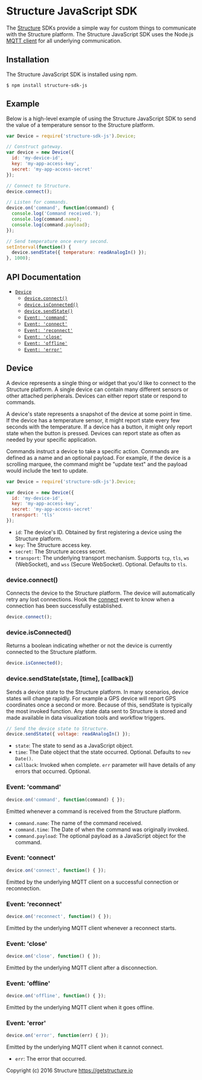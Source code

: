 Structure JavaScript SDK
============

The [Structure](https://www.getstructure.io) SDKs provide a simple way for custom things to communicate with the Structure platform. The Structure JavaScript SDK uses the Node.js [MQTT client](https://github.com/mqttjs/MQTT.js) for all underlying communication.

## Installation
The Structure JavaScript SDK is installed using npm.

```
$ npm install structure-sdk-js
```

## Example

Below is a high-level example of using the Structure JavaScript SDK to send the value of a temperature sensor to the Structure platform.

```javascript
var Device = require('structure-sdk-js').Device;

// Construct gateway.
var device = new Device({
  id: 'my-device-id',
  key: 'my-app-access-key',
  secret: 'my-app-access-secret'
});

// Connect to Structure.
device.connect();

// Listen for commands.
device.on('command', function(command) {
  console.log('Command received.');
  console.log(command.name);
  console.log(command.payload);
});

// Send temperature once every second.
setInterval(function() {
  device.sendState({ temperature: readAnalogIn() });
}, 1000);
```


## API Documentation
* [`Device`](#device)
  * [`device.connect()`](#device-connect)
  * [`device.isConnected()`](#device-isconnected)
  * [`device.sendState()`](#device-sendstate)
  * [`Event: 'command'`](#device-eventcommand)
  * [`Event: 'connect'`](#device-eventconnect)
  * [`Event: 'reconnect'`](#device-eventreconnect)
  * [`Event: 'close'`](#device-eventclose)
  * [`Event: 'offline'`](#device-eventoffline)
  * [`Event: 'error'`](#device-eventerror)

<a name="device"></a>
## Device
A device represents a single thing or widget that you'd like to connect to the Structure platform. A single device can contain many different sensors or other attached peripherals. Devices can either report state or respond to commands.

A device's state represents a snapshot of the device at some point in time. If the device has a temperature sensor, it might report state every few seconds with the temperature. If a device has a button, it might only report state when the button is pressed. Devices can report state as often as needed by your specific application.

Commands instruct a device to take a specific action. Commands are defined as a name and an optional payload. For example, if the device is a scrolling marquee, the command might be "update text" and the payload would include the text to update.

```javascript
var Device = require('structure-sdk-js').Device;

var device = new Device({
  id: 'my-device-id',
  key: 'my-app-access-key',
  secret: 'my-app-access-secret'
  transport: 'tls'
});
```

* `id`: The device's ID. Obtained by first registering a device using the Structure platform.
* `key`: The Structure access key.
* `secret`: The Structure access secret.
* `transport`: The underlying transport mechanism. Supports `tcp`, `tls`, `ws` (WebSocket), and `wss` (Secure WebSocket). Optional. Defaults to `tls`.

<a name="device-connect"></a>
### device.connect()

Connects the device to the Structure platform. The device will automatically retry any lost connections. Hook the [connect](#device-eventconnect) event to know when a connection has been successfully established.

```javascript
device.connect();
```

<a name="device-isconnected"></a>
### device.isConnected()

Returns a boolean indicating whether or not the device is currently connected to the Structure platform.

```javascript
device.isConnected();
```

<a name="device-sendstate"></a>
### device.sendState(state, [time], [callback])

Sends a device state to the Structure platform. In many scenarios, device states will change rapidly. For example a GPS device will report GPS coordinates once a second or more. Because of this, sendState is typically the most invoked function. Any state data sent to Structure is stored and made available in data visualization tools and workflow triggers.

```javascript
// Send the device state to Structure.
device.sendState({ voltage: readAnalogIn() });
```

* `state`: The state to send as a JavaScript object.
* `time`: The Date object that the state occurred. Optional. Defaults to `new Date()`.
* `callback`: Invoked when complete. `err` parameter will have details of any errors that occurred. Optional.

<a name="device-eventcommand"></a>
### Event: 'command'

```javascript
device.on('command', function(command) { });
```

Emitted whenever a command is received from the Structure platform.

* `command.name`: The name of the command received.
* `command.time`: The Date of when the command was originally invoked.
* `command.payload`: The optional payload as a JavaScript object for the command.

<a name="device-eventconnect"></a>
### Event: 'connect'

```javascript
device.on('connect', function() { });
```

Emitted by the underlying MQTT client on a successful connection or reconnection.

<a name="device-eventreconnect"></a>
### Event: 'reconnect'

```javascript
device.on('reconnect', function() { });
```

Emitted by the underlying MQTT client whenever a reconnect starts.

<a name="device-eventclose"></a>
### Event: 'close'

```javascript
device.on('close', function() { });
```

Emitted by the underlying MQTT client after a disconnection.

<a name="device-eventoffline"></a>
### Event: 'offline'

```javascript
device.on('offline', function() { });
```

Emitted by the underlying MQTT client when it goes offline.

<a name="device-eventerror"></a>
### Event: 'error'

```javascript
device.on('error', function(err) { });
```

Emitted by the underlying MQTT client when it cannot connect.

* `err`: The error that occurred.

Copyright (c) 2016 Structure
https://getstructure.io

